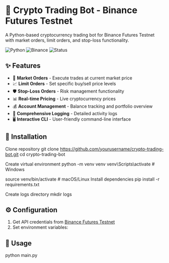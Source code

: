 # 🚀 Crypto Trading Bot - Binance Futures Testnet

A Python-based cryptocurrency trading bot for Binance Futures Testnet with market orders, limit orders, and stop-loss functionality.

![Python](https://img.shields.io/badge/python-v3.8+-blue.svg)
![Binance](https://img.shields.io/badge/Binance-Futures%20Testnet-yellow.svg)
![Status](https://img.shields.io/badge/status-Active-brightgreen.svg)

## ✨ Features

- 🛒 **Market Orders** - Execute trades at current market price
- 📈 **Limit Orders** - Set specific buy/sell price levels  
- 🛡️ **Stop-Loss Orders** - Risk management functionality
- 📊 **Real-time Pricing** - Live cryptocurrency prices
- 💰 **Account Management** - Balance tracking and portfolio overview
- 📝 **Comprehensive Logging** - Detailed activity logs
- 🖥️ **Interactive CLI** - User-friendly command-line interface

## 🔧 Installation
Clone repository
git clone https://github.com/yourusername/crypto-trading-bot.git
cd crypto-trading-bot

Create virtual environment
python -m venv venv
venv\Scripts\activate # Windows

source venv/bin/activate # macOS/Linux
Install dependencies
pip install -r requirements.txt

Create logs directory
mkdir logs
## ⚙️ Configuration

1. Get API credentials from [Binance Futures Testnet](https://testnet.binancefuture.com)
2. Set environment variables:
## 🚀 Usage
python main.py

